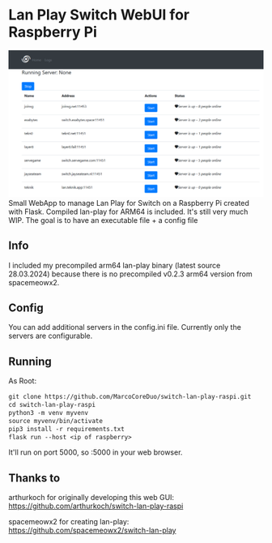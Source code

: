 # Lan Play Switch WebUI for Raspberry Pi
![Screenshot of GUI](https://github.com/MarcoCoreDuo/switch-lan-play-raspi/blob/main/screenshot.png)
Small WebApp to manage Lan Play for Switch  on a Raspberry Pi created with Flask.
Compiled lan-play for ARM64 is included.
It's still very much WIP.
The goal is to have an executable file + a config file

## Info

I included my precompiled arm64 lan-play binary (latest source 28.03.2024) 
because there is no precompiled v0.2.3 arm64 version from spacemeowx2.

## Config

You can add additional servers in the config.ini file.
Currently only the servers are configurable. 


## Running
As Root:

    git clone https://github.com/MarcoCoreDuo/switch-lan-play-raspi.git
    cd switch-lan-play-raspi
    python3 -m venv myvenv
    source myvenv/bin/activate
    pip3 install -r requirements.txt
    flask run --host <ip of raspberry>
    

It'll run on port 5000, so <ip of raspberry>:5000 in your web browser.

## Thanks to

arthurkoch for originally developing this web GUI:
https://github.com/arthurkoch/switch-lan-play-raspi

spacemeowx2 for creating lan-play:
https://github.com/spacemeowx2/switch-lan-play

